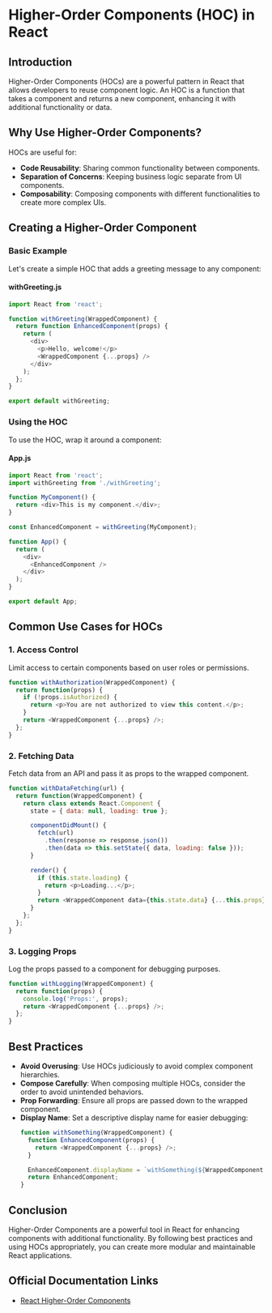 # Higher-Order Components (HOC) in React

## Introduction

Higher-Order Components (HOCs) are a powerful pattern in React that allows developers to reuse component logic. An HOC is a function that takes a component and returns a new component, enhancing it with additional functionality or data.

## Why Use Higher-Order Components?

HOCs are useful for:
- **Code Reusability**: Sharing common functionality between components.
- **Separation of Concerns**: Keeping business logic separate from UI components.
- **Composability**: Composing components with different functionalities to create more complex UIs.

## Creating a Higher-Order Component

### Basic Example

Let's create a simple HOC that adds a greeting message to any component:

#### withGreeting.js
```javascript
import React from 'react';

function withGreeting(WrappedComponent) {
  return function EnhancedComponent(props) {
    return (
      <div>
        <p>Hello, welcome!</p>
        <WrappedComponent {...props} />
      </div>
    );
  };
}

export default withGreeting;
```

### Using the HOC

To use the HOC, wrap it around a component:

#### App.js
```javascript
import React from 'react';
import withGreeting from './withGreeting';

function MyComponent() {
  return <div>This is my component.</div>;
}

const EnhancedComponent = withGreeting(MyComponent);

function App() {
  return (
    <div>
      <EnhancedComponent />
    </div>
  );
}

export default App;
```

## Common Use Cases for HOCs

### 1. Access Control
Limit access to certain components based on user roles or permissions.

```javascript
function withAuthorization(WrappedComponent) {
  return function(props) {
    if (!props.isAuthorized) {
      return <p>You are not authorized to view this content.</p>;
    }
    return <WrappedComponent {...props} />;
  };
}
```

### 2. Fetching Data
Fetch data from an API and pass it as props to the wrapped component.

```javascript
function withDataFetching(url) {
  return function(WrappedComponent) {
    return class extends React.Component {
      state = { data: null, loading: true };

      componentDidMount() {
        fetch(url)
          .then(response => response.json())
          .then(data => this.setState({ data, loading: false }));
      }

      render() {
        if (this.state.loading) {
          return <p>Loading...</p>;
        }
        return <WrappedComponent data={this.state.data} {...this.props} />;
      }
    };
  };
}
```

### 3. Logging Props
Log the props passed to a component for debugging purposes.

```javascript
function withLogging(WrappedComponent) {
  return function(props) {
    console.log('Props:', props);
    return <WrappedComponent {...props} />;
  };
}
```

## Best Practices

- **Avoid Overusing**: Use HOCs judiciously to avoid complex component hierarchies.
- **Compose Carefully**: When composing multiple HOCs, consider the order to avoid unintended behaviors.
- **Prop Forwarding**: Ensure all props are passed down to the wrapped component.
- **Display Name**: Set a descriptive display name for easier debugging:
  ```javascript
  function withSomething(WrappedComponent) {
    function EnhancedComponent(props) {
      return <WrappedComponent {...props} />;
    }

    EnhancedComponent.displayName = `withSomething(${WrappedComponent.displayName || WrappedComponent.name || 'Component'})`;
    return EnhancedComponent;
  }
  ```

## Conclusion

Higher-Order Components are a powerful tool in React for enhancing components with additional functionality. By following best practices and using HOCs appropriately, you can create more modular and maintainable React applications.

## Official Documentation Links
- [React Higher-Order Components](https://reactjs.org/docs/higher-order-components.html)

